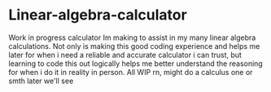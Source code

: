 # Linear-algebra-calculator
Work in progress calculator Im making to assist in my many linear algebra calculations. Not only is making this good coding experience and helps me later
for when i need a reliable and accurate calculator i can trust, but learning to code this out logically helps me better understand the reasoning for when i
do it in reality in person. All WIP rn, might do a calculus one or smth later we'll see
